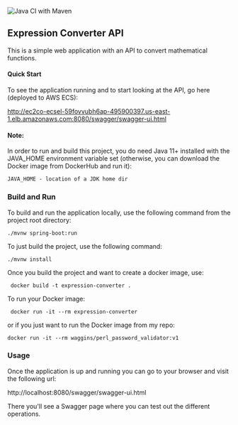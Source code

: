 ![Java CI with Maven](https://github.com/wkennedy/expression-parentheses/workflows/Java%20CI%20with%20Maven/badge.svg)

## Expression Converter API

This is a simple web application with an API to convert mathematical functions.

#### Quick Start
To see the application running and to start looking at the API, go here (deployed to AWS ECS):

http://ec2co-ecsel-59fovvubh6ap-495900397.us-east-1.elb.amazonaws.com:8080/swagger/swagger-ui.html

#### Note:
In order to run and build this project, you do need Java 11+ installed with the JAVA_HOME environment variable set (otherwise, you can download the Docker image from DockerHub and run it):

    JAVA_HOME - location of a JDK home dir
    
### Build and Run    

To build and run the application locally, use the following command from the project root directory:

    ./mvnw spring-boot:run
    
To just build the project, use the following command:
    
    ./mvnw install

Once you build the project and want to create a docker image, use:

     docker build -t expression-converter .
     
To run your Docker image:
   
     docker run -it --rm expression-converter

or if you just want to run the Docker image from my repo:

    docker run -it --rm waggins/perl_password_validator:v1
     
### Usage
Once the application is up and running you can go to your browser and visit the following url:

http://localhost:8080/swagger/swagger-ui.html     

There you'll see a Swagger page where you can test out the different operations.
